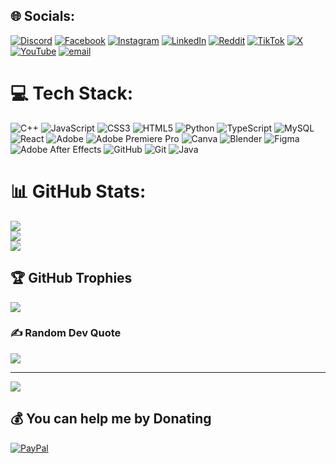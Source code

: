 
## 🌐 Socials:
[![Discord](https://img.shields.io/badge/Discord-%237289DA.svg?logo=discord&logoColor=white)](https://discord.gg/_yasu0_0_) [![Facebook](https://img.shields.io/badge/Facebook-%231877F2.svg?logo=Facebook&logoColor=white)](https://web.facebook.com/profile.php?id=100007524422562) [![Instagram](https://img.shields.io/badge/Instagram-%23E4405F.svg?logo=Instagram&logoColor=white)](https://instagram.com/yassin.___.khaled) [![LinkedIn](https://img.shields.io/badge/LinkedIn-%230077B5.svg?logo=linkedin&logoColor=white)]((https://www.linkedin.com/in/yassin-khaled-11ba1a2a2/)) [![Reddit](https://img.shields.io/badge/Reddit-%23FF4500.svg?logo=Reddit&logoColor=white)](https://reddit.com/user/devYassin) [![TikTok](https://img.shields.io/badge/TikTok-%23000000.svg?logo=TikTok&logoColor=white)](https://tiktok.com/@yassin_khaled23) [![X](https://img.shields.io/badge/X-black.svg?logo=X&logoColor=white)](https://x.com/yassin_khaled_0) [![YouTube](https://img.shields.io/badge/YouTube-%23FF0000.svg?logo=YouTube&logoColor=white)](https://youtube.com/@yasu0_0_1) [![email](https://img.shields.io/badge/Email-D14836?logo=gmail&logoColor=white)](mailto:yassin.khaled.dev@gmail.com) 

# 💻 Tech Stack:
![C++](https://img.shields.io/badge/c++-%2300599C.svg?style=plastic&logo=c%2B%2B&logoColor=white) ![JavaScript](https://img.shields.io/badge/javascript-%23323330.svg?style=plastic&logo=javascript&logoColor=%23F7DF1E) ![CSS3](https://img.shields.io/badge/css3-%231572B6.svg?style=plastic&logo=css3&logoColor=white) ![HTML5](https://img.shields.io/badge/html5-%23E34F26.svg?style=plastic&logo=html5&logoColor=white) ![Python](https://img.shields.io/badge/python-3670A0?style=plastic&logo=python&logoColor=ffdd54) ![TypeScript](https://img.shields.io/badge/typescript-%23007ACC.svg?style=plastic&logo=typescript&logoColor=white) ![MySQL](https://img.shields.io/badge/mysql-4479A1.svg?style=plastic&logo=mysql&logoColor=white) ![React](https://img.shields.io/badge/react-%2320232a.svg?style=plastic&logo=react&logoColor=%2361DAFB) ![Adobe](https://img.shields.io/badge/adobe-%23FF0000.svg?style=plastic&logo=adobe&logoColor=white) ![Adobe Premiere Pro](https://img.shields.io/badge/Adobe%20Premiere%20Pro-9999FF.svg?style=plastic&logo=Adobe%20Premiere%20Pro&logoColor=white) ![Canva](https://img.shields.io/badge/Canva-%2300C4CC.svg?style=plastic&logo=Canva&logoColor=white) ![Blender](https://img.shields.io/badge/blender-%23F5792A.svg?style=plastic&logo=blender&logoColor=white) ![Figma](https://img.shields.io/badge/figma-%23F24E1E.svg?style=plastic&logo=figma&logoColor=white) ![Adobe After Effects](https://img.shields.io/badge/Adobe%20After%20Effects-9999FF.svg?style=plastic&logo=Adobe%20After%20Effects&logoColor=white) ![GitHub](https://img.shields.io/badge/github-%23121011.svg?style=plastic&logo=github&logoColor=white) ![Git](https://img.shields.io/badge/git-%23F05033.svg?style=plastic&logo=git&logoColor=white) ![Java](https://img.shields.io/badge/java-%23ED8B00.svg?style=plastic&logo=openjdk&logoColor=white)
# 📊 GitHub Stats:
![](https://github-readme-stats.vercel.app/api?username=yasu023&theme=dark&hide_border=false&include_all_commits=false&count_private=false)<br/>
![](https://nirzak-streak-stats.vercel.app/?user=yasu023&theme=dark&hide_border=false)<br/>
![](https://github-readme-stats.vercel.app/api/top-langs/?username=yasu023&theme=dark&hide_border=false&include_all_commits=false&count_private=false&layout=compact)

## 🏆 GitHub Trophies
![](https://github-profile-trophy.vercel.app/?username=yasu023&theme=nord&no-frame=false&no-bg=true&margin-w=4)

### ✍️ Random Dev Quote
![](https://quotes-github-readme.vercel.app/api?type=vetical&theme=light)

---
[![](https://visitcount.itsvg.in/api?id=yasu023&icon=0&color=0)](https://visitcount.itsvg.in)

  ## 💰 You can help me by Donating
  [![PayPal](https://img.shields.io/badge/PayPal-00457C?style=for-the-badge&logo=paypal&logoColor=white)](https://paypal.me/https://paypal.me/YassinKhaled0) 

  
<!-- Proudly created with GPRM ( https://gprm.itsvg.in ) -->
